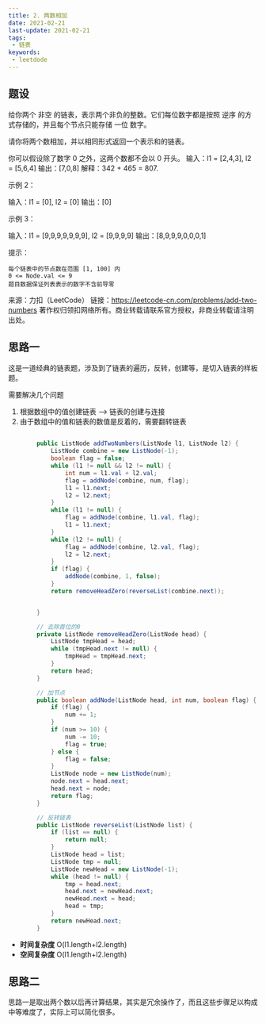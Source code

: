 ```yaml
---
title: 2. 两数相加
date: 2021-02-21
last-update: 2021-02-21
tags:
 - 链表
keywords:
 - leetdode
---
```


## 题设
给你两个 非空 的链表，表示两个非负的整数。它们每位数字都是按照 逆序 的方式存储的，并且每个节点只能存储 一位 数字。

请你将两个数相加，并以相同形式返回一个表示和的链表。

你可以假设除了数字 0 之外，这两个数都不会以 0 开头。
输入：l1 = [2,4,3], l2 = [5,6,4]
输出：[7,0,8]
解释：342 + 465 = 807.

示例 2：

输入：l1 = [0], l2 = [0]
输出：[0]

示例 3：

输入：l1 = [9,9,9,9,9,9,9], l2 = [9,9,9,9]
输出：[8,9,9,9,0,0,0,1]

 

提示：

    每个链表中的节点数在范围 [1, 100] 内
    0 <= Node.val <= 9
    题目数据保证列表表示的数字不含前导零

来源：力扣（LeetCode）
链接：https://leetcode-cn.com/problems/add-two-numbers
著作权归领扣网络所有。商业转载请联系官方授权，非商业转载请注明出处。

## 思路一 

这是一道经典的链表题，涉及到了链表的遍历，反转，创建等，是切入链表的样板题。

需要解决几个问题
1. 根据数组中的值创建链表 --> 链表的创建与连接
2. 由于数组中的值和链表的数值是反着的，需要翻转链表 



```java
  
        public ListNode addTwoNumbers(ListNode l1, ListNode l2) {
            ListNode combine = new ListNode(-1);
            boolean flag = false;
            while (l1 != null && l2 != null) {
                int num = l1.val + l2.val;
                flag = addNode(combine, num, flag);
                l1 = l1.next;
                l2 = l2.next;
            }
            while (l1 != null) {
                flag = addNode(combine, l1.val, flag);
                l1 = l1.next;
            }
            while (l2 != null) {
                flag = addNode(combine, l2.val, flag);
                l2 = l2.next;
            }
            if (flag) {
                addNode(combine, 1, false);
            }
            return removeHeadZero(reverseList(combine.next));


        }

        // 去除首位的0
        private ListNode removeHeadZero(ListNode head) {
            ListNode tmpHead = head;
            while (tmpHead.next != null) {
                tmpHead = tmpHead.next;
            }
            return head;
        }

        // 加节点
        public boolean addNode(ListNode head, int num, boolean flag) {
            if (flag) {
                num += 1;
            }
            if (num >= 10) {
                num -= 10;
                flag = true;
            } else {
                flag = false;
            }
            ListNode node = new ListNode(num);
            node.next = head.next;
            head.next = node;
            return flag;
        }

        // 反转链表
        public ListNode reverseList(ListNode list) {
            if (list == null) {
                return null;
            }
            ListNode head = list;
            ListNode tmp = null;
            ListNode newHead = new ListNode(-1);
            while (head != null) {
                tmp = head.next;
                head.next = newHead.next;
                newHead.next = head;
                head = tmp;
            }
            return newHead.next;
        }

```
- **时间复杂度** O(l1.length+l2.length)
- **空间复杂度** O(l1.length+l2.length)
## 思路二

思路一是取出两个数以后再计算结果，其实是冗余操作了，而且这些步骤足以构成中等难度了，实际上可以简化很多。


